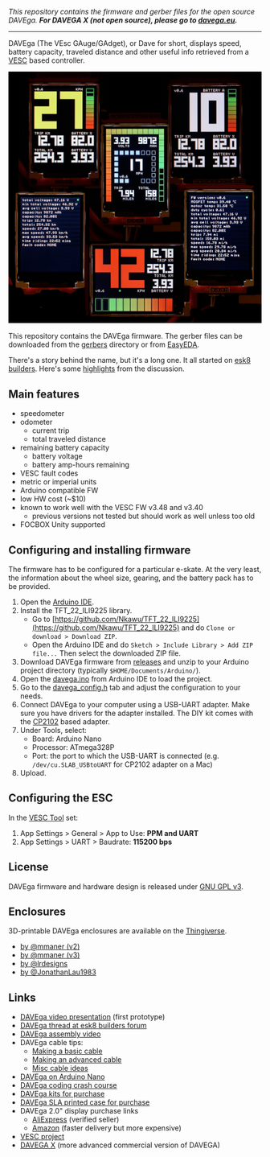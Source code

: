 *This repository contains the firmware and gerber files for the open source DAVEga. **For DAVEGA X (not open source), please go to [davega.eu](https://davega.eu).***

-----

DAVEga (The VEsc GAuge/GAdget), or Dave for short, displays speed, battery capacity, traveled distance and other useful info retrieved from a [VESC](https://www.vesc-project.com/) based controller.

![DAVEga](img/davega.png)

This repository contains the DAVEga firmware. The gerber files can be downloaded from the [gerbers](gerbers/) directory or from [EasyEDA](https://easyeda.com/honza.pomikalek/VESC-Gauge).

There's a story behind the name, but it's a long one. It all started on [esk8 builders](https://www.electric-skateboard.builders/t/davega-battery-monitor-odometer-speedometer/71509). Here's some [highlights](https://drive.google.com/open?id=1wQXwRZDEmFR0n38wdO90uCEpWIoIBl2a) from the discussion.

## Main features

- speedometer
- odometer
  - current trip
  - total traveled distance
- remaining battery capacity
  - battery voltage
  - battery amp-hours remaining
- VESC fault codes
- metric or imperial units
- Arduino compatible FW
- low HW cost (~$10)
- known to work well with the VESC FW v3.48 and v3.40
  - previous versions not tested but should work as well unless too old
- FOCBOX Unity supported

## Configuring and installing firmware

The firmware has to be configured for a particular e-skate. At the very least, the information about the wheel size, gearing, and the battery pack has to be provided.

1. Open the [Arduino IDE](https://www.arduino.cc/en/Main/Software).
2. Install the TFT_22_ILI9225 library.
   - Go to [https://github.com/Nkawu/TFT_22_ILI9225](https://github.com/Nkawu/TFT_22_ILI9225) and do `Clone or download > Download ZIP`.
   - Open the Arduino IDE and do `Sketch > Include Library > Add ZIP file...` Then select the downloaded ZIP file.  
3. Download DAVEga firmware from [releases](https://github.com/janpom/davega/releases) and unzip to your Arduino project directory (typically `$HOME/Documents/Arduino/`).
3. Open the [davega.ino](davega.ino) from Arduino IDE to load the project.
4. Go to the [davega_config.h](davega_config.h) tab and adjust the configuration to your needs.
5. Connect DAVEga to your computer using a USB-UART adapter. Make sure you have drivers for the adapter installed. The DIY kit comes with the [CP2102](https://www.silabs.com/products/development-tools/software/usb-to-uart-bridge-vcp-drivers) based adapter.
6. Under Tools, select:
   - Board: Arduino Nano
   - Processor: ATmega328P
   - Port: the port to which the USB-UART is connected (e.g. `/dev/cu.SLAB_USBtoUART` for CP2102 adapter on a Mac)
7. Upload.

## Configuring the ESC

In the [VESC Tool](https://vesc-project.com/vesc_tool) set:

1. App Settings > General > App to Use: **PPM and UART**
2. App Settings > UART > Baudrate: **115200 bps**

## License

DAVEga firmware and hardware design is released under [GNU GPL v3](LICENSE).

## Enclosures

3D-printable DAVEga enclosures are available on the [Thingiverse](https://thingiverse.com/).
- [by @mmaner (v2)](https://www.thingiverse.com/thing:3218890)
- [by @mmaner (v3)](https://www.thingiverse.com/thing:3274207)
- [by @lrdesigns](https://www.thingiverse.com/thing:3171000)
- [by @JonathanLau1983](https://www.thingiverse.com/thing:3248802)

## Links

- [DAVEga video presentation](https://youtu.be/u4e83JhVZNA) (first prototype)
- [DAVEga thread at esk8 builders forum](https://www.electric-skateboard.builders/t/davega-battery-monitor-odometer-speedometer/71509)
- [DAVEga assembly video](https://youtu.be/QPjD0Zebh9U)
- DAVEga cable tips:
  - [Making a basic cable](https://www.electric-skateboard.builders/t/davega-battery-monitor-odometer-speedometer/71509/1302?u=janpom)
  - [Making an advanced cable](https://www.electric-skateboard.builders/t/davega-battery-monitor-odometer-speedometer/71509/726?u=janpom)
  - [Misc cable ideas](https://www.electric-skateboard.builders/t/davega-battery-monitor-odometer-speedometer/71509/293?u=janpom)
- [DAVEga on Arduino Nano](https://www.electric-skateboard.builders/t/davega-battery-monitor-odometer-speedometer/71509/209?u=janpom)
- [DAVEga coding crash course](https://www.electric-skateboard.builders/t/davega-battery-monitor-odometer-speedometer/71509/1249?u=janpom)
- [DAVEga kits for purchase](https://www.electric-skateboard.builders/t/davega-second-batch/82070)
- [DAVEga SLA printed case for purchase](https://www.electric-skateboard.builders/t/davega-lrdesigns-sla-printed-case/82435)
- DAVEga 2.0" display purchase links
  - [AliExpress](https://www.aliexpress.com/item/ILI9225-2-0-Inch-UART-TFT-LCD-Display-Module-SPI-Interface-Colorful-Screen-Serial-Port-176x220/32792711665.html) (verified seller)
  - [Amazon](https://www.amazon.com/Display-176x220-ILI9225-Peripheral-Interface/dp/B07HF7WVST) (faster delivery but more expensive)
- [VESC project](https://www.vesc-project.com/)
- [DAVEGA X](https://davega.eu/) (more advanced commercial version of DAVEGA) 
